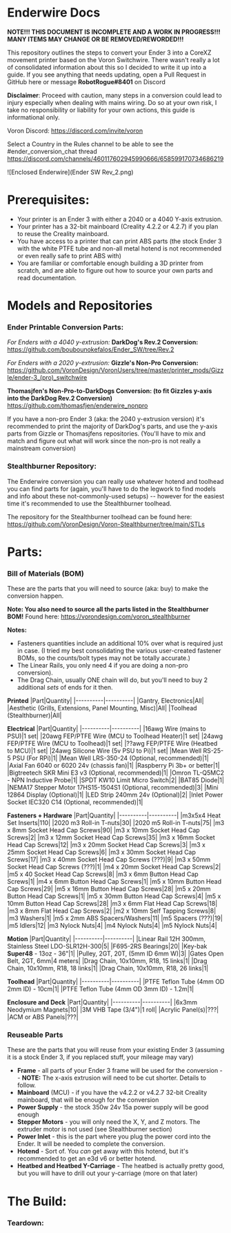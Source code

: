 # Enderwire Docs

**NOTE!!! THIS DOCUMENT IS INCOMPLETE AND A WORK IN PROGRESS!!! MANY ITEMS MAY CHANGE OR BE REMOVED/REWORDED!!!**


This repository outlines the steps to convert your Ender 3 into a CoreXZ movement printer based on the Voron Switchwire. There wasn't really a lot of consolidated information about this so I decided to write it up into a guide. If you see anything that needs updating, open a Pull Request in GitHub here or message **RobotRogue#8401** on Discord

**Disclaimer**: Proceed with caution, many steps in a conversion could lead to injury especially when dealing with mains wiring. Do so at your own risk, I take no responsibility or liability for your own actions, this guide is informational only.

Voron Discord: https://discord.com/invite/voron

Select a Country in the Rules channel to be able to see the #ender_conversion_chat thread https://discord.com/channels/460117602945990666/658599170734686219

![Enclosed Enderwire](Ender SW Rev_2.png)

# Prerequisites:
* Your printer is an Ender 3 with either a 2040 or a 4040 Y-axis extrusion.
* Your printer has a 32-bit mainboard (Creality 4.2.2 or 4.2.7) if you plan to reuse the Creality mainboard.
* You have access to a printer that can print ABS parts (the stock Ender 3 with the white PTFE tube and non-all metal hotend is not recommended or even really safe to print ABS with)
* You are familiar or comfortable enough building a 3D printer from scratch, and are able to figure out how to source your own parts and read documentation.

# Models and Repositories
### Ender Printable Conversion Parts:
*For Enders with a 4040 y-extrusion:*
**DarkDog's Rev.2 Conversion:** https://github.com/boubounokefalos/Ender_SW/tree/Rev.2

*For Enders with a 2020 y-extrusion:*
**Gizzle's Non-Pro Conversion:** https://github.com/VoronDesign/VoronUsers/tree/master/printer_mods/Gizzle/ender-3_(pro)_switchwire

**Thomasjfen's Non-Pro-to-DarkDogs Conversion: (to fit Gizzles y-axis into the DarkDog Rev.2 Conversion)** https://github.com/thomasfjen/enderwire_nonpro

If you have a non-pro Ender 3 (aka: the 2040 y-extrusion version) it's recommended to print the majority of DarkDog's parts, and use the y-axis parts from Gizzle or Thomasjfens repositories. (You'll have to mix and match and figure out what will work since the non-pro is not really a mainstream conversion)

### Stealthburner Repository:
The Enderwire conversion you can really use whatever hotend and toolhead you can find parts for (again, you'll have to do the legwork to find models and info about these not-commonly-used setups) -- however for the easiest time it's recommended to use the Stealthburner toolhead.

The repository for the Stealthburner toolhead can be found here: https://github.com/VoronDesign/Voron-Stealthburner/tree/main/STLs

# Parts:
### Bill of Materials (BOM)
These are the parts that you will need to source (aka: buy) to make the conversion happen.

**Note: You also need to source all the parts listed in the Stealthburner BOM!** Found here: https://vorondesign.com/voron_stealthburner

**Notes:** 
* Fasteners quantities include an additional 10% over what is required just in case.  (I tried my best consolidating the various user-created fastener BOMs, so the counts/bolt types may not be totally accurate.)
* The Linear Rails, you only need 4 if you are doing a non-pro conversion). 
* The Drag Chain, usually ONE chain will do, but you'll need to buy 2 additional *sets* of ends for it then.

**Printed**
|Part|Quantity|
|----------|----------|
|Gantry, Electronics|All|
|Aesthetic (Grills, Extensions, Panel Mounting, Misc)|All|
|Toolhead (Stealthburner)|All|

**Electrical**
|Part|Quantity|
|----------|----------|
|16awg Wire (mains to PSU)|1 set|
|20awg FEP/PTFE Wire (MCU to Toolhead Heater)|1 set|
|24awg FEP/PTFE Wire (MCU to Toolhead)|1 set|
|??awg FEP/PTFE Wire (Heatbed to MCU)|1 set|
|24awg Silicone Wire (5v PSU to Pi)|1 set|
|Mean Well RS-25-5 PSU (For RPi)|1|
|Mean Well LRS-350-24 (Optional, recommended)|1|
|Axial Fan 6040 or 6020 24v (chassis fan)|1|
|Raspberry Pi 3b+ or better|1|
|Bigtreetech SKR Mini E3 v3 (Optional, recommended)|1|
|Omron TL-Q5MC2 - NPN Inductive Probe|1|
|SPDT KW10 Limit Micro Switch|2|
|BAT85 Diode|1|
|NEMA17 Stepper Motor 17HS15-1504S1 (Optional, recommended)|3|
|Mini 12864 Display (Optional)|1|
|LED Strip 240mm 24v (Optional)|2|
|Inlet Power Socket IEC320 C14 (Optional, recommended)|1|

**Fasteners + Hardware**
|Part|Quantity|
|----------|----------|
|m3x5x4 Heat Set Inserts|110|
|2020 m3 Roll-in T-nuts|30|
|2020 m5 Roll-in T-nuts|75|
|m3 x 8mm Socket Head Cap Screws|90|
|m3 x 10mm Socket Head Cap Screws|2|
|m3 x 12mm Socket Head Cap Screws|35|
|m3 x 16mm Socket Head Cap Screws|12|
|m3 x 20mm Socket Head Cap Screws|3|
|m3 x 25mm Socket Head Cap Screws|6|
|m3 x 30mm Socket Head Cap Screws|17|
|m3 x 40mm Socket Head Cap Screws (???)|9|
|m3 x 50mm Socket Head Cap Screws (???)|1|
|m4 x 20mm Socket Head Cap Screws|2|
|m5 x 40 Socket Head Cap Screws|8|
|m3 x 6mm Button Head Cap Screws|1|
|m4 x 6mm Button Head Cap Screws|1|
|m5 x 10mm Button Head Cap Screws|29|
|m5 x 16mm Button Head Cap Screws|28|
|m5 x 20mm Button Head Cap Screws|1|
|m5 x 30mm Button Head Cap Screws|4|
|m5 x 10mm Button Head Cap Screws|28|
|m3 x 6mm Flat Head Cap Screws|18|
|m3 x 8mm Flat Head Cap Screws|2|
|m2 x 10mm Self Tapping Screws|8|
|m3 Washers|1|
|m5 x 2mm ABS Spacers/Washers|11|
|m5 Spacers (???)|19|
|m5 Idlers|12|
|m3 Nylock Nuts|4|
|m4 Nylock Nuts|4|
|m5 Nylock Nuts|4|

**Motion**
|Part|Quantity|
|----------|----------|
|Linear Rail 12H 300mm, Stainless Steel LDO-SLR12H-300|5|
|F695-2RS Bearings|20|
|Key-bak **Super48** - 13oz - 36"|1|
|Pulley, 2GT, 20T, (5mm ID 6mm W)|3|
|Gates Open Belt, 2GT, 6mm|4 meters|
|Drag Chain, 10x10mm, R18, 15 links|1|
|Drag Chain, 10x10mm, R18, 18 links|1|
|Drag Chain, 10x10mm, R18, 26 links|1|

**Toolhead**
|Part|Quantity|
|----------|----------|
|PTFE Teflon Tube (4mm OD 2mm ID) - 10cm|1|
|PTFE Teflon Tube (4mm OD 3mm ID) - 1.2m|1|

**Enclosure and Deck**
|Part|Quantity|
|----------|----------|
|6x3mm Neodymium Magnets|10|
|3M VHB Tape (3/4")|1 roll|
|Acrylic Panel(s)|???|
|ACM or ABS Panels|???|

### Reuseable Parts
These are the parts that you will reuse from your existing Ender 3 (assuming it is a stock Ender 3, if you replaced stuff, your mileage may vary)

* **Frame** - all parts of your Ender 3 frame will be used for the conversion -- **NOTE:** The x-axis extrusion will need to be cut shorter. Details to follow.
* **Mainboard** (MCU) - if you have the v4.2.2 or v4.2.7 32-bit Creality mainboard, that will be enough for the conversion
* **Power Supply** - the stock 350w 24v 15a power supply will be good enough
* **Stepper Motors** - you will only need the X, Y, and Z motors. The extruder motor is not used (see Stealthburner section)
* **Power Inlet** - this is the part where you plug the power cord into the Ender. It will be needed to complete the conversion.
* **Hotend** - Sort of. You *can* get away with this hotend, but it's recommended to get an e3d v6 or better hotend. 
* **Heatbed and Heatbed Y-Carriage** - The heatbed is actually pretty good, but you will have to drill out your y-carriage (more on that later)

# The Build:
### Teardown:
